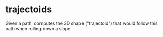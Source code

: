 # trajectoids
Given a path, computes the 3D shape ("trajectoid") that would follow this path when rolling down a slope

